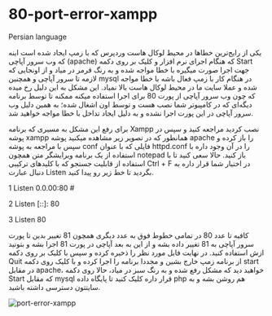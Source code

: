 # 80-port-error-xampp

Persian language

یکی از رایج‌ترین خطاها در محیط لوکال هاست وردپرس که با زمپ ایجاد شده است اینه که وب سرور آپاچی (apache) که هنگام اجرای نرم افزار و کلیک بر روی دکمه Start جهت اجرا صورت میگیره با خطا مواجه شده و به رنگ قرمر در میاد و از اونجایی که لازمه تا سرور آپاچی و همچنین mysql در هنگام کار با زمپ فعال باشه با خطا مواجه شده و عملا سایت ما در محیط لوکال هاست بالا نمیاد. این مشکل به این دلیل رخ میده که چون وب سرور آپاچی از پورت 80 برای اجرا استفاده میکنه ممکنه تا توسط برنامه دیگه‌ای که در کامپیوتر شما نصب هست و توسط اون اشغال شده؛ به همین دلیل وب سرور آپاچی در این پورت اجرا نشده و به دلیل ایجاد تداخل با خطا مواجه خواهید شد.

برای رفع این مشکل به مسیری که برنامه Xampp نصب کردید مراجعه کنید و سپس در پوشه xampp همانطور که در تصویر زیر مشاهده میکنید پوشه apache را باز کرده و سپس با مراجعه به پوشه conf فایلی که با عنوان httpd.conf را در آن وجود داره با استفاده از یک برنامه ویرایشگر متن همچون notepad باز کنید. حالا سعی کنید تا با استفاده از قابلیت جستجو که با کلیدهای ترکیبی Ctrl + F در اختیار شما قرار داره به دنبال عبارت Listen بگردید تا خط زیر رو پیدا کنید.

1 Listen 0.0.00:80 #

2 Listen [::]: 80

3 Listen 80

کافیه تا عدد 80 در تمامی خطوط فوق به عدد دیگری همچون 81 تغییر بدین تا پورت سرور آپاچی به 81 تغییر داده بشه و از این به بعد آپاچی در پورت 81 اجرا بشه و بتونید ازش استفاده کنید. در نهایت فایل مورد نظر را ذخیره کرده و سپس با کلیک بر روی دکمه Quit از برنامه زمپ خارج بشین و مجددا برنامه را اجرا کرده و با کلیک روی دکمه start در مقابل apache، خواهید دید که مشکل رفع شده و به رنگ سبز در میاد، حالا روی دکمه Start که مقابل mysql قرار داره کلیک کنید تا پایگاه داده php هم روشن بشه و به سایتتون دسترسی داشته باشید.


![port-error-xampp](https://user-images.githubusercontent.com/119763541/205467304-d1633fd5-35e7-4e06-b1da-bd8426eb5dc0.jpg)
